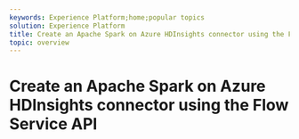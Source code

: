 ```yaml
---
keywords: Experience Platform;home;popular topics
solution: Experience Platform
title: Create an Apache Spark on Azure HDInsights connector using the Flow Service API
topic: overview
---
```


# Create an Apache Spark on Azure HDInsights connector using the Flow Service API